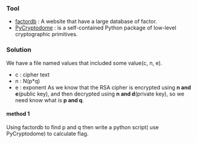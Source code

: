 ### Tool
* [factordb](http://factordb.com/index.php) : A website that have a large database of factor.
* [PyCryptodome](https://pycryptodome.readthedocs.io/en/latest/src/util/util.html) :  is a self-contained Python package of low-level cryptographic primitives.

### Solution
We have a file named values that included some value(c, n, e).
* c : cipher text
* n : N(p*q)
* e : exponent
As we know that the RSA cipher is encrypted using **n and e**(public key), and then decrypted using **n and d**(private key), so we need know what  is **p and q**.
#### method 1 
Using factordb to find p and q then write a python script( use PyCryptodome) to calculate flag.
    